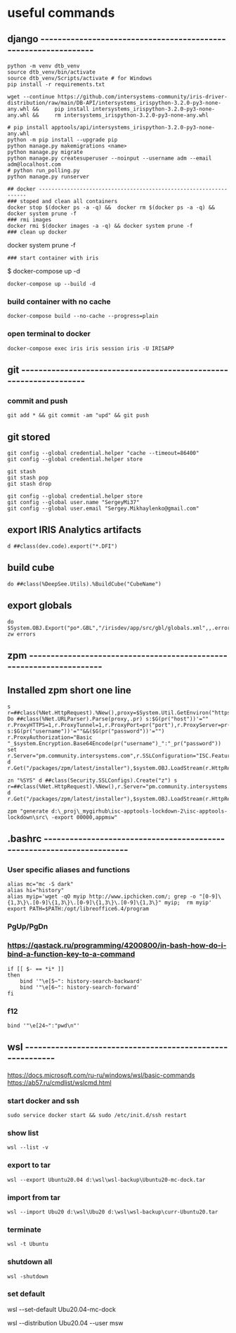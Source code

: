 # useful commands
## django ---------------------------------------------------------------
```
python -m venv dtb_venv
source dtb_venv/bin/activate
source dtb_venv/Scripts/activate # for Windows
pip install -r requirements.txt

wget --continue https://github.com/intersystems-community/iris-driver-distribution/raw/main/DB-API/intersystems_irispython-3.2.0-py3-none-any.whl &&     pip install intersystems_irispython-3.2.0-py3-none-any.whl &&     rm intersystems_irispython-3.2.0-py3-none-any.whl

# pip install apptools/api/intersystems_irispython-3.2.0-py3-none-any.whl
python -m pip install --upgrade pip
python manage.py makemigrations <name>
python manage.py migrate
python manage.py createsuperuser --noinput --username adm --email adm@localhost.com
# python run_polling.py
python manage.py runserver

## docker ------------------------------------------------------------------
### stoped and clean all containers
docker stop $(docker ps -a -q) &&  docker rm $(docker ps -a -q) && docker system prune -f
### rmi images
docker rmi $(docker images -a -q) && docker system prune -f
### clean up docker 
```
docker system prune -f
```
### start container with iris
```
$ docker-compose up -d
```
docker-compose up --build -d
```
### build container with no cache
```
docker-compose build --no-cache --progress=plain
```
### open terminal to docker
```
docker-compose exec iris iris session iris -U IRISAPP
```
## git ------------------------------------------------------------------
### commit and push
```
git add * && git commit -am "upd" && git push
```
## git stored
```
git config --global credential.helper "cache --timeout=86400"
git config --global credential.helper store
```
```
git stash
git stash pop
git stash drop
```
```
git config --global credential.helper store
git config --global user.name "SergeyMi37"
git config --global user.email "Sergey.Mikhaylenko@gmail.com"
```

## export IRIS Analytics artifacts
```
d ##class(dev.code).export("*.DFI")
```
## build cube
```
do ##class(%DeepSee.Utils).%BuildCube("CubeName")
```
## export globals
```
do $System.OBJ.Export("po*.GBL","/irisdev/app/src/gbl/globals.xml",,.errors)
zw errors
```


## zpm --------------------------------------------------------------------
## Installed zpm short one line
```
s r=##class(%Net.HttpRequest).%New(),proxy=$System.Util.GetEnviron("https_proxy") Do ##class(%Net.URLParser).Parse(proxy,.pr) s:$G(pr("host"))'="" r.ProxyHTTPS=1,r.ProxyTunnel=1,r.ProxyPort=pr("port"),r.ProxyServer=pr("host") s:$G(pr("username"))'=""&&($G(pr("password"))'="") r.ProxyAuthorization="Basic "_$system.Encryption.Base64Encode(pr("username")_":"_pr("password")) set r.Server="pm.community.intersystems.com",r.SSLConfiguration="ISC.FeatureTracker.SSL.Config" d r.Get("/packages/zpm/latest/installer"),$system.OBJ.LoadStream(r.HttpResponse.Data,"c")

zn "%SYS" d ##class(Security.SSLConfigs).Create("z") s r=##class(%Net.HttpRequest).%New(),r.Server="pm.community.intersystems.com",r.SSLConfiguration="z" d r.Get("/packages/zpm/latest/installer"),$system.OBJ.LoadStream(r.HttpResponse.Data,"c")

zpm "generate d:\_proj\_mygirhub\isc-apptools-lockdown-2\isc-apptools-lockdown\src\ -export 00000,appmsw"
```

## .bashrc ----------------------------------------------------------------------
### User specific aliases and functions
```
alias mc="mc -S dark"
alias hi="history"
alias myip='wget -qO myip http://www.ipchicken.com/; grep -o "[0-9]\{1,3\}\.[0-9]\{1,3\}\.[0-9]\{1,3\}\.[0-9]\{1,3\}" myip;  rm myip'
export PATH=$PATH:/opt/libreoffice6.4/program
```

### PgUp/PgDn
### https://qastack.ru/programming/4200800/in-bash-how-do-i-bind-a-function-key-to-a-command
```
if [[ $- == *i* ]]
then
    bind '"\e[5~": history-search-backward'
    bind '"\e[6~": history-search-forward'
fi
```
### f12
```
bind '"\e[24~":"pwd\n"'
```
## wsl ----------------------------------------------------------
https://docs.microsoft.com/ru-ru/windows/wsl/basic-commands
https://ab57.ru/cmdlist/wslcmd.html

### start docker and ssh
```
sudo service docker start && sudo /etc/init.d/ssh restart
```
### show list
```
wsl --list -v
```
### export to tar
```
wsl --export Ubuntu20.04 d:\wsl\wsl-backup\Ubuntu20-mc-dock.tar
```
### import from tar
```
wsl --import Ubu20 d:\wsl\Ubu20 d:\wsl\wsl-backup\curr-Ubuntu20.tar
```
### terminate
```
wsl -t Ubuntu
```
### shutdown all
```
wsl -shutdown
```
### set default
wsl --set-default Ubu20.04-mc-dock

wsl --distribution Ubu20.04 --user msw
